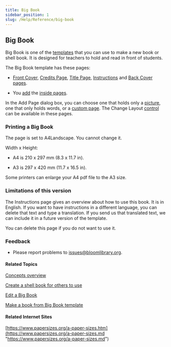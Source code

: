 ```yaml
---
title: Big Book
sidebar_position: 1
slug: /Help/Reference/big-book
---
```


## Big Book

Big Book is one of the [templates](Template.md) that you can use to make a new book or shell book. It is designed for teachers to hold and read in front of students.

The Big Book template has these pages:

-   [Front Cover](Front_Cover_page.md), [Credits Page](Credits_Page.md), [Title Page](Title_Page.md), [Instructions](Instructions_page.md) and [Back Cover pages](Back_cover_pages.md).
    
-   You [add](../Tasks/Edit_tasks/Add_a_page.md) the [inside pages](Inside_pages.md).
    

In the Add Page dialog box, you can choose one that holds only a [picture](Picture.md), one that only holds words, or a [custom page](../Tasks/Edit_tasks/About_the_Change_Layout_controls.md). The Change Layout [control](../Tasks/Edit_tasks/About_the_Change_Layout_controls.md) can be available in these pages.

### Printing a Big Book

The page is set to A4Landscape. You cannot change it.

Width x Height:

-   A4 is 210 x 297 mm (8.3 x 11.7 in).
    
-   A3 is 297 x 420 mm (11.7 x 16.5 in).
    

Some printers can enlarge your A4 pdf file to the A3 size.

### Limitations of this version

The Instructions page gives an overview about how to use this book. It is in English. If you want to have instructions in a different language, you can delete that text and type a translation. If you send us that translated text, we can include it in a future version of the template.

You can delete this page if you do not want to use it.

### Feedback

-   Please report problems to issues@bloomlibrary.org.
    

#### Related Topics

[Concepts overview](Concepts_overview.md)

[Create a shell book for others to use](../Tasks/Shell_book_tasks/Create_a_shell_book.md)

[Edit a Big Book](../Tasks/Edit_tasks/Edit_a_Big_Book.md)

[Make a book from Big Book template](../Tasks/Collections_tab_tasks/Make_a_book_from_Big_Book.md)

#### Related Internet Sites

[https://www.papersizes.org/a-paper-sizes.htm](https://www.papersizes.org/a-paper-sizes.md "https://www.papersizes.org/a-paper-sizes.md")